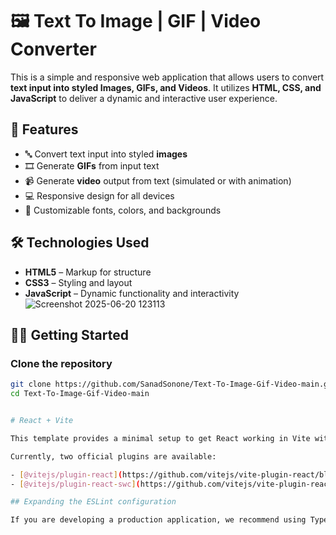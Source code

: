 # 🖼️ Text To Image | GIF | Video Converter

This is a simple and responsive web application that allows users to convert **text input into styled Images, GIFs, and Videos**. It utilizes **HTML, CSS, and JavaScript** to deliver a dynamic and interactive user experience.

## 🚀 Features

- 🔤 Convert text input into styled **images**
- 🎞️ Generate **GIFs** from input text
- 📹 Generate **video** output from text (simulated or with animation)
- 💻 Responsive design for all devices
- 🎨 Customizable fonts, colors, and backgrounds

## 🛠️ Technologies Used

- **HTML5** – Markup for structure
- **CSS3** – Styling and layout
- **JavaScript** – Dynamic functionality and interactivity
![Screenshot 2025-06-20 123113](https://github.com/user-attachments/assets/44a84f8e-22fb-498b-9dec-6d6f06550ef6)
## 🧑‍💻 Getting Started

### Clone the repository

```bash
git clone https://github.com/SanadSonone/Text-To-Image-Gif-Video-main.git
cd Text-To-Image-Gif-Video-main 


# React + Vite

This template provides a minimal setup to get React working in Vite with HMR and some ESLint rules.

Currently, two official plugins are available:

- [@vitejs/plugin-react](https://github.com/vitejs/vite-plugin-react/blob/main/packages/plugin-react/README.md) uses [Babel](https://babeljs.io/) for Fast Refresh
- [@vitejs/plugin-react-swc](https://github.com/vitejs/vite-plugin-react-swc) uses [SWC](https://swc.rs/) for Fast Refresh

## Expanding the ESLint configuration

If you are developing a production application, we recommend using TypeScript and enable type-aware lint rules. Check out the [TS template](https://github.com/vitejs/vite/tree/main/packages/create-vite/template-react-ts) to integrate TypeScript and [`typescript-eslint`](https://typescript-eslint.io) in your project.
